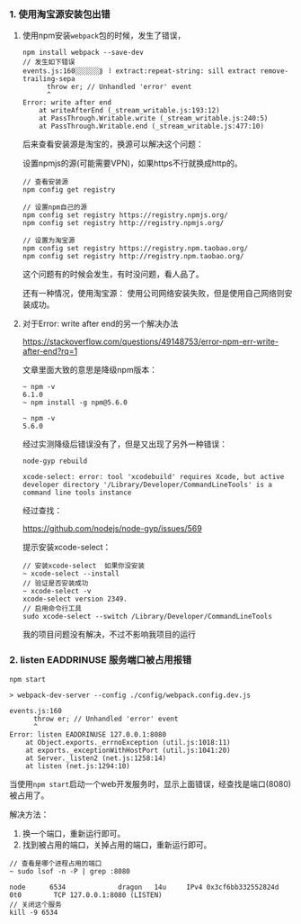 ### 1. 使用淘宝源安装包出错

1. 使用npm安装`webpack`包的时候，发生了错误，

   ```
   npm install webpack --save-dev
   // 发生如下错误
   events.js:160░░░░░░⸩ ⠸ extract:repeat-string: sill extract remove-trailing-sepa
         throw er; // Unhandled 'error' event
         ^
   Error: write after end
       at writeAfterEnd (_stream_writable.js:193:12)
       at PassThrough.Writable.write (_stream_writable.js:240:5)
       at PassThrough.Writable.end (_stream_writable.js:477:10)
   ```

   后来查看安装源是淘宝的，换源可以解决这个问题：

   设置npmjs的源(可能需要VPN)，如果https不行就换成http的。

   ```
   // 查看安装源
   npm config get registry 	
   
   // 设置npm自己的源
   npm config set registry https://registry.npmjs.org/
   npm config set registry http://registry.npmjs.org/
   
   // 设置为淘宝源
   npm config set registry https://registry.npm.taobao.org/
   npm config set registry http://registry.npm.taobao.org/
   
   ```

   这个问题有的时候会发生，有时没问题，看人品了。

   还有一种情况，使用淘宝源： 使用公司网络安装失败，但是使用自己网络则安装成功。

2. 对于Error: write after end的另一个解决办法

   https://stackoverflow.com/questions/49148753/error-npm-err-write-after-end?rq=1

   文章里面大致的意思是降级npm版本：

   ```
   ~ npm -v
   6.1.0
   ~ npm install -g npm@5.6.0
   
   ~ npm -v
   5.6.0
   ```

   经过实测降级后错误没有了，但是又出现了另外一种错误：

   ```
   node-gyp rebuild
   
   xcode-select: error: tool 'xcodebuild' requires Xcode, but active developer directory '/Library/Developer/CommandLineTools' is a command line tools instance
   ```

   经过查找：

   https://github.com/nodejs/node-gyp/issues/569

   提示安装xcode-select：

   ```
   // 安装xcode-select  如果你没安装
   ~ xcode-select --install 
   // 验证是否安装成功
   ~ xcode-select -v
   xcode-select version 2349.
   // 启用命令行工具
   sudo xcode-select --switch /Library/Developer/CommandLineTools 
   ```

   我的项目问题没有解决，不过不影响我项目的运行

### 2. listen EADDRINUSE 服务端口被占用报错

```
npm start

> webpack-dev-server --config ./config/webpack.config.dev.js

events.js:160
      throw er; // Unhandled 'error' event
      ^
Error: listen EADDRINUSE 127.0.0.1:8080
    at Object.exports._errnoException (util.js:1018:11)
    at exports._exceptionWithHostPort (util.js:1041:20)
    at Server._listen2 (net.js:1258:14)
    at listen (net.js:1294:10)
```

当使用`npm start`启动一个web开发服务时，显示上面错误，经查找是端口(8080)被占用了。

解决方法：

1. 换一个端口，重新运行即可。
2. 找到被占用的端口，关掉占用的端口，重新运行即可。

```
// 查看是哪个进程占用的端口
~ sudo lsof -n -P | grep :8080

node      6534             dragon   14u     IPv4 0x3cf6bb332552824d        0t0        TCP 127.0.0.1:8080 (LISTEN)
// 关闭这个服务
kill -9 6534
```
